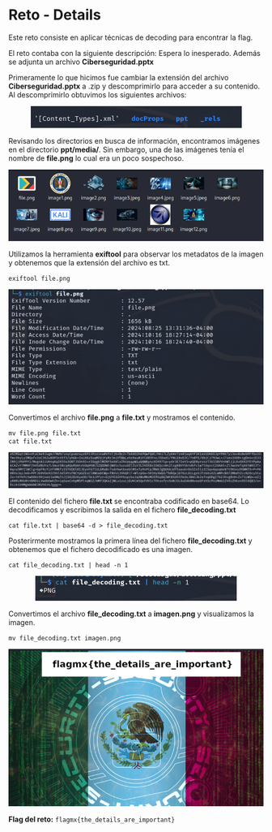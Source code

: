 # Reto - Details

Este reto consiste en aplicar técnicas de decoding para encontrar la flag.

El reto contaba con la siguiente descripción: Espera lo inesperado. Además se adjunta un archivo **Ciberseguridad.pptx**

Primeramente lo que hicimos fue cambiar la extensión del archivo **Ciberseguridad.pptx** a .zip y descomprimirlo para acceder a su contenido. Al descomprimirlo obtuvimos los siguientes archivos:

<p align="center"> <img src="../../img_MetaRed Mexico Anuies-TIC 2024/retoDetails-1.png" /> </p>

Revisando los directorios en busca de información, encontramos imágenes en el directorio **ppt/media/**. Sin embargo, una de las imágenes tenía el nombre de **file.png** lo cual era un poco sospechoso.

<p align="center"> <img src="../../img_MetaRed Mexico Anuies-TIC 2024/retoDetails-2.png" /> </p>

Utilizamos la herramienta **exiftool** para observar los metadatos de la imagen y obtenemos que la extensión del archivo es txt.
```
exiftool file.png
```
<p align="center"> <img src="../../img_MetaRed Mexico Anuies-TIC 2024/retoDetails-3.png" /> </p>

Convertimos el archivo **file.png** a **file.txt** y mostramos el contenido. 
```
mv file.png file.txt
cat file.txt
```
<p align="center"> <img src="../../img_MetaRed Mexico Anuies-TIC 2024/retoDetails-4.png" /> </p>

El contenido del fichero **file.txt** se encontraba codificado en base64. Lo decodificamos y escribimos la salida en el fichero **file_decoding.txt**
```
cat file.txt | base64 -d > file_decoding.txt
```

Posterirmente mostramos la primera línea del fichero **file_decoding.txt** y obtenemos que el fichero decodificado es una imagen.
```
cat file_decoding.txt | head -n 1
```

<p align="center"> <img src="../../img_MetaRed Mexico Anuies-TIC 2024/retoDetails-5.png" /> </p>

Convertimos el archivo **file_decoding.txt** a **imagen.png** y visualizamos la imagen. 
```
mv file_decoding.txt imagen.png
```
<p align="center"> <img src="../../img_MetaRed Mexico Anuies-TIC 2024/retoDetails-6.png" /> </p>

**Flag del reto:** ```flagmx{the_details_are_important}```
